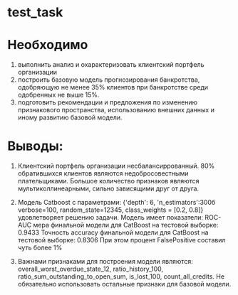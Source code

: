 # test_task

# Необходимо

1. выполнить анализ и охарактеризовать клиентский портфель организации
2. построить базовую модель прогнозирования банкротства, одобряющую не менее 35% клиентов при банкротстве среди одобренных не выше 15%.
3. подготовить рекомендации и предложения по изменению признакового пространства, использованию внешних данных и иному развитию базовой модели.

# Выводы:

1. Клиентский портфель организации несбалансиррованный. 80% обратившихся клиентов являются недобросовестными плательщиками.
   Большое количество признаков являются мультиколлинеарными, сильно зависящими друг от друга.
2. Модель Catboost c параметрами: {'depth': 6, 'n_estimators':300б verbose=100, random_state=12345, class_weights = [0.2, 0.8]}
   удовлетворяет решению задачи.
   Модель имеет показатели:
   ROC-AUC мера финальной модели для CatBoost на тестовой выборке: 0.9433
   Точность accuracy финальной модели для CatBoost на тестовой выборке: 0.8306
   При этом процент FalsePositive составил чуть более 1%

3. Важнами признаками для построения модели являются: overall_worst_overdue_state_12, ratio_history_100, ratio_sum_outstanding_to_open_sum, is_lost_100, count_all_credits. Не обязательно использовать остальные признаки для базовой модели.
